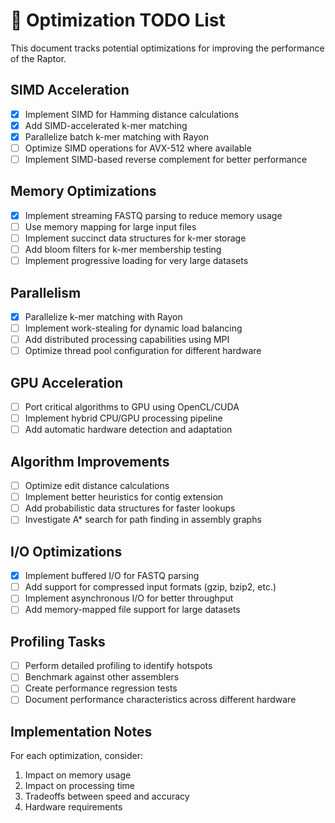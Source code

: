 # 🚀 Optimization TODO List

This document tracks potential optimizations for improving the performance of the Raptor.

## SIMD Acceleration

- [x] Implement SIMD for Hamming distance calculations
- [x] Add SIMD-accelerated k-mer matching
- [x] Parallelize batch k-mer matching with Rayon
- [ ] Optimize SIMD operations for AVX-512 where available
- [ ] Implement SIMD-based reverse complement for better performance

## Memory Optimizations

- [x] Implement streaming FASTQ parsing to reduce memory usage
- [ ] Use memory mapping for large input files
- [ ] Implement succinct data structures for k-mer storage
- [ ] Add bloom filters for k-mer membership testing
- [ ] Implement progressive loading for very large datasets

## Parallelism

- [x] Parallelize k-mer matching with Rayon
- [ ] Implement work-stealing for dynamic load balancing
- [ ] Add distributed processing capabilities using MPI
- [ ] Optimize thread pool configuration for different hardware

## GPU Acceleration

- [ ] Port critical algorithms to GPU using OpenCL/CUDA
- [ ] Implement hybrid CPU/GPU processing pipeline
- [ ] Add automatic hardware detection and adaptation

## Algorithm Improvements

- [ ] Optimize edit distance calculations
- [ ] Implement better heuristics for contig extension
- [ ] Add probabilistic data structures for faster lookups
- [ ] Investigate A* search for path finding in assembly graphs

## I/O Optimizations

- [x] Implement buffered I/O for FASTQ parsing
- [ ] Add support for compressed input formats (gzip, bzip2, etc.)
- [ ] Implement asynchronous I/O for better throughput
- [ ] Add memory-mapped file support for large datasets

## Profiling Tasks

- [ ] Perform detailed profiling to identify hotspots
- [ ] Benchmark against other assemblers
- [ ] Create performance regression tests
- [ ] Document performance characteristics across different hardware

## Implementation Notes

For each optimization, consider:
1. Impact on memory usage
2. Impact on processing time
3. Tradeoffs between speed and accuracy
4. Hardware requirements 